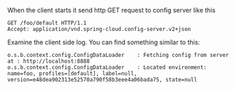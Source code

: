 
When the client starts it send http GET request to config server like this
```shell
GET /foo/default HTTP/1.1
Accept: application/vnd.spring-cloud.config-server.v2+json
```

Examine the client side log. You can find something similar to this:
```shell
o.s.b.context.config.ConfigDataLoader    : Fetching config from server at : http://localhost:8888
o.s.b.context.config.ConfigDataLoader    : Located environment: name=foo, profiles=[default], label=null, version=e48dea902313e52570a790f58b3eee4a06bada75, state=null
```
